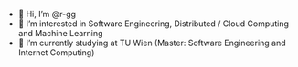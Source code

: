 - 👋 Hi, I’m @r-gg
- 👀 I’m interested in Software Engineering, Distributed / Cloud Computing and Machine Learning
- 🌱 I’m currently studying at TU Wien (Master: Software Engineering and Internet Computing)
